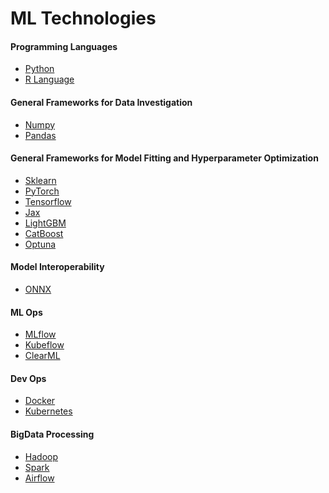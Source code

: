 # ML Technologies

#### Programming Languages
- [Python](https://www.python.org/)
- [R Language]()

#### General Frameworks for Data Investigation
- [Numpy](https://github.com/numpy/numpy)
- [Pandas](https://github.com/pandas-dev/pandas)

#### General Frameworks for Model Fitting and Hyperparameter Optimization 
- [Sklearn](https://github.com/scikit-learn/scikit-learn)
- [PyTorch](https://github.com/pytorch/pytorch)
- [Tensorflow](https://github.com/tensorflow)
- [Jax](https://github.com/google/jax)
- [LightGBM](https://github.com/microsoft/LightGBM/tree/master)
- [CatBoost](https://github.com/catboost/catboost)
- [Optuna](https://github.com/optuna/optuna)

#### Model Interoperability

- [ONNX](https://onnx.ai/)

#### ML Ops

- [MLflow](https://github.com/mlflow/mlflow)
- [Kubeflow](https://github.com/kubeflow/)
- [ClearML](https://github.com/allegroai/clearml)

#### Dev Ops
- [Docker](https://github.com/docker)
- [Kubernetes](https://github.com/kubernetes/kubernetes)

#### BigData Processing
- [Hadoop](https://github.com/apache/hadoop)
- [Spark](https://github.com/apache/spark)
- [Airflow]()
